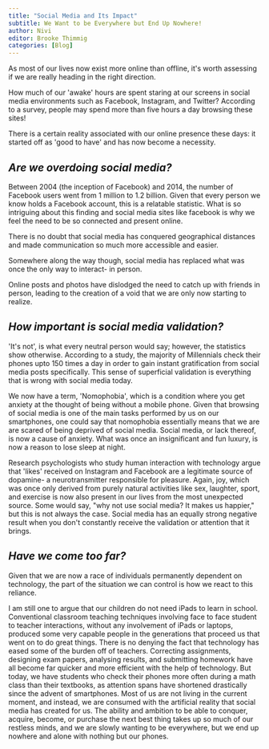 ```yaml
---
title: "Social Media and Its Impact"
subtitle: We Want to be Everywhere but End Up Nowhere!
author: Nivi
editor: Brooke Thimmig
categories: [Blog]
---
```


As most of our lives now exist more online than offline, it's worth assessing
if we are really heading in the right direction.

How much of our 'awake' hours are spent staring at our screens in social media
environments such as Facebook, Instagram, and Twitter? According to a survey,
people may spend more than five hours a day browsing these sites!

There is a certain reality associated with our online presence these days: it
started off as 'good to have' and has now become a necessity.

## *Are we overdoing social media?*

Between 2004 (the inception of Facebook) and 2014, the number of Facebook users
went from 1 million to 1.2 billion. Given that every person we know holds a
Facebook account, this is a relatable statistic. What is so intriguing about
this finding and social media sites like facebook is why we feel the need to be
so connected and present online.

There is no doubt that social media has conquered geographical distances and
made communication so much more accessible and easier.

Somewhere along the way though, social media has replaced what was once the
only way to interact- in person.

Online posts and photos have dislodged the need to catch up with friends in
person, leading to the creation of a void that we are only now starting to
realize.

## *How important is social media validation?*

'It's not', is what every neutral person would say; however, the statistics
show otherwise. According to a study, the majority of Millennials check their
phones upto 150 times a day in order to gain instant gratification from social
media posts specifically. This sense of superficial validation is everything
that is wrong with social media today.

We now have a term, 'Nomophobia', which is a condition where you get anxiety at
the thought of being without a mobile phone. Given that browsing of social
media is one of the main tasks performed by us on our smartphones, one could
say that nomophobia essentially means that we are are scared of being deprived
of social media. Social media, or lack thereof, is now a cause of anxiety. What
was once an insignificant and fun luxury, is now a reason to lose sleep at
night.

Research psychologists who study human interaction with technology argue that
'likes' received on Instagram and Facebook are a legitimate source of dopamine-
a neurotransmitter responsible for pleasure. Again, joy, which was once only
derived from purely natural activities like sex, laughter, sport, and exercise
is now also present in our lives from the most unexpected source. Some would
say, "why not use social media? It makes us happier," but this is not always
the case. Social media has an equally strong negative result when you don't
constantly receive the validation or attention that it brings.

## *Have we come too far?*

Given that we are now a race of individuals permanently dependent on
technology, the part of the situation we can control is how we react to this
reliance.

I am still one to argue that our children do not need iPads to learn in school.
Conventional classroom teaching techniques involving face to face student to
teacher interactions, without any involvement of iPads or laptops, produced
some very capable people in the generations that proceed us that went on to do
great things. There is no denying the fact that technology has eased some of
the burden off of teachers. Correcting assignments, designing exam papers,
analysing results, and submitting homework have all become far quicker and more
efficient with the help of technology. But today, we have students who check
their phones more often during a math class than their textbooks, as attention
spans have shortened drastically since the advent of smartphones. Most of us
are not living in the current moment, and instead, we are consumed with the
artificial reality that social media has created for us. The ability and
ambition to be able to conquer, acquire, become, or purchase the next best
thing takes up so much of our restless minds, and we are slowly wanting to be
everywhere, but we end up nowhere and alone with nothing but our phones.
